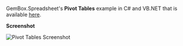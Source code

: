 GemBox.Spreadsheet's **Pivot Tables** example in C# and VB.NET that is available [here](https://www.gemboxsoftware.com/spreadsheet/examples/c-sharp-vb-net-create-excel-pivot-tables/114).

**Screenshot**


![Pivot Tables Screenshot](https://www.gemboxsoftware.com/Spreadsheet/Examples/Content/AdvancedFeatures/PivotTables/PivotTables.png)